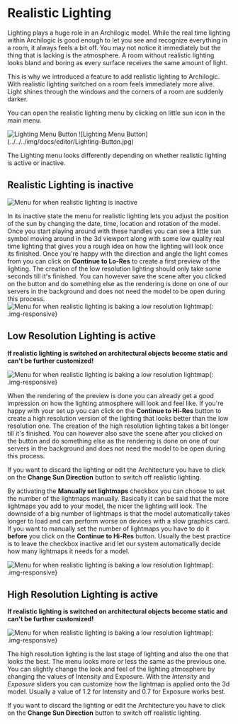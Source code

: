 # Realistic Lighting

Lighting plays a huge role in an Archilogic model. While the real time lighting within Archilogic is good enough to let you see and recognize everything in a room, it always feels a bit off. You may not notice it immediately but the thing that is lacking is the atmosphere. A room without realistic lighting looks bland and boring as every surface receives the same amount of light.

This is why we introduced a feature to add realistic lighting to Archilogic. With realistic lighting switched on a room feels immediately more alive. Light shines through the windows and the corners of a room are suddenly darker.

You can open the realistic lighting menu by clicking on little sun icon in the main menu.

<img src="../../../img/docs/editor/Lighting-Button.jpg" alt="Lighting Menu Button" class="img-responsive">
![Lighting Menu Button](../../../img/docs/editor/Lighting-Button.jpg)

The Lighting menu looks differently depending on whether realistic lighting is active or inactive.

## Realistic Lighting is inactive

![Menu for when realistic lighting is inactive](../../../img/docs/editor/Lighting-Menu-Preview.jpg)

In its inactive state the menu for realistic lighting lets you adjust the position of the sun by changing the date, time, location and rotation of the model.
Once you start playing around with these handles you can see a little sun symbol moving around in the 3d viewport along with some low quality real time lighting that gives you a rough idea on how the lighting will look once its finished.
Once you're happy with the direction and angle the light comes from you can click on **Continue to Lo-Res** to create a first preview of the lighting.
The creation of the low resolution lighting should only take some seconds till it's finished. You can however save the scene after you clicked on the button and do something else as the rendering is done on one of our servers in the background and does not need the model to be open during this process.
![Menu for when realistic lighting is baking a low resolution lightmap](../../../img/docs/editor/Lighting-Menu-Baking1.jpg){: .img-responsive}

## Low Resolution Lighting is active

**If realistic lighting is switched on architectural objects become static and can't be further customized!**

![Menu for when realistic lighting is baking a low resolution lightmap](../../../img/docs/editor/Lighting-Menu-LoRes.jpg){: .img-responsive}

When the rendering of the preview is done you can already get a good impression on how the lighting atmosphere will look and feel like. If you're happy with your set up you can click on the **Continue to Hi-Res** button to create a high resolution version of the lighting that looks better than the low resolution one.
The creation of the high resolution lighting takes a bit longer till it's finished. You can however also save the scene after you clicked on the button and do something else as the rendering is done on one of our servers in the background and does not need the model to be open during this process.

If you want to discard the lighting or edit the Architecture you have to click on the **Change Sun Direction** button to switch off realistic lighting.

By activating the **Manually set lightmaps** checkbox you can choose to set the number of the lightmaps manually.
Basically it can be said that the more lightmaps you add to your model, the nicer the lighting will look.
The downside of a big number of lightmaps is that the model automatically takes longer to load and can perform worse on devices with a slow graphics card.
If you want to manually set the number of lightmaps you have to do it **before** you click on the **Continue to Hi-Res** button.
Usually the best practice is to leave the checkbox inactive and let our system automatically decide how many lightmaps it needs for a model.

![Menu for when realistic lighting is baking a low resolution lightmap](../../../img/docs/editor/Lighting-Menu-Baking2.jpg){: .img-responsive}

## High Resolution Lighting is active

**If realistic lighting is switched on architectural objects become static and can't be further customized!**

![Menu for when realistic lighting is baking a low resolution lightmap](../../../img/docs/editor/Lighting-Menu-HiRes.jpg){: .img-responsive}

The high resolution lighting is the last stage of lighting and also the one that looks the best. The menu looks more or less the same as the previous one.
You can slightly change the look and feel of the lighting atmosphere by changing the values of Intensity and Exposure.
With the *Intensity* and *Exposure* sliders you can customize how the lightmap is applied onto the 3d model.
Usually a value of 1.2 for Intensity and 0.7 for Exposure works best.

If you want to discard the lighting or edit the Architecture you have to click on the **Change Sun Direction** button to switch off realistic lighting.
